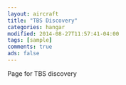 ```yaml
---
layout: aircraft
title: "TBS Discovery"
categories: hangar
modified: 2014-08-27T11:57:41-04:00
tags: [sample]
comments: true
ads: false
---
```


Page for TBS discovery

